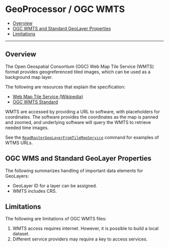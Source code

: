 # GeoProcessor / OGC WMTS

* [Overview](#overview)
* [OGC WMTS and Standard GeoLayer Properties](#ogc-wmts-and-standard-geolayer-properties)
* [Limitations](#limitations)

----------------

## Overview ##

The Open Geospatial Consortium (OGC) Web Map Tile Service (WMTS) format
provides geogreferenced tiled images, which can be used as a background map layer.

The following are resources that explain the specification:

* [Web Map Tile Service (Wikipedia)](https://en.wikipedia.org/wiki/Web_Map_Tile_Service)
* [OGC WMTS Standard](https://www.ogc.org/standards/wmts)

WMTS are accessed by providing a URL to software, with placeholders for coordinates.
The software provides the coordinates as the map is panned and zoomed,
and underlying software will query the WMTS to retrieve needed time images.

See the [`ReadRasterGeoLayerFromTileMapService`](../../command-ref/ReadRasterGeoLayerFromTileMapService/ReadRasterGeoLayerFromTileMapService.md)
command for examples of WTMS URLs.

## OGC WMS and Standard GeoLayer Properties ##

The following summarizes handling of important data elements for GeoLayers:

* GeoLayer ID for a layer can be assigned.
* WMTS includes CRS.

## Limitations ##

The following are limitations of OGC WMTS files:

1. WMTS access requires internet.
However, it is possible to build a local dataset.
2. Different service providers may require a key to access services.
